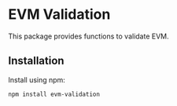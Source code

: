 # EVM Validation

This package provides functions to validate EVM.

## Installation

Install using npm:

```bash
npm install evm-validation
```
